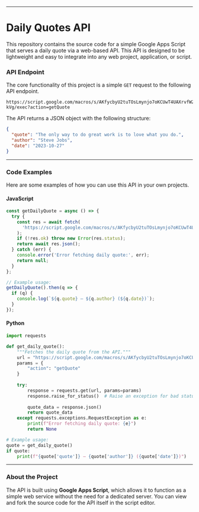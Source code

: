 -----

# Daily Quotes API

This repository contains the source code for a simple Google Apps Script that serves a daily quote via a web-based API. This API is designed to be lightweight and easy to integrate into any web project, application, or script.

### API Endpoint

The core functionality of this project is a simple `GET` request to the following API endpoint.

```
https://script.google.com/macros/s/AKfycbyU2tuTOsLmynjo7oKCUwT4UAXrvfWZSHgnLDqrtK_e1aY_1HyL2LeyBqn5VscEHL-kVg/exec?action=getQuote
```

The API returns a JSON object with the following structure:

```json
{
  "quote": "The only way to do great work is to love what you do.",
  "author": "Steve Jobs",
  "date": "2023-10-27"
}
```

-----

### Code Examples

Here are some examples of how you can use this API in your own projects.

#### JavaScript

```javascript
const getDailyQuote = async () => {
  try {
    const res = await fetch(
      'https://script.google.com/macros/s/AKfycbyU2tuTOsLmynjo7oKCUwT4UAXrvfWZSHgnLDqrtK_e1aY_1HyL2LeyBqn5VscEHL-kVg/exec?action=getQuote'
    );
    if (!res.ok) throw new Error(res.status);
    return await res.json();
  } catch (err) {
    console.error('Error fetching daily quote:', err);
    return null;
  }
};

// Example usage:
getDailyQuote().then(q => {
  if (q) {
    console.log(`${q.quote} — ${q.author} (${q.date})`);
  }
});
```

#### Python

```python
import requests

def get_daily_quote():
    """Fetches the daily quote from the API."""
    url = "https://script.google.com/macros/s/AKfycbyU2tuTOsLmynjo7oKCUwT4UAXrvfWZSHgnLDqrtK_e1aY_1HyL2LeyBqn5VscEHL-kVg/exec"
    params = {
        "action": "getQuote"
    }
    
    try:
        response = requests.get(url, params=params)
        response.raise_for_status()  # Raise an exception for bad status codes
        
        quote_data = response.json()
        return quote_data
    except requests.exceptions.RequestException as e:
        print(f"Error fetching daily quote: {e}")
        return None

# Example usage:
quote = get_daily_quote()
if quote:
    print(f"{quote['quote']} — {quote['author']} ({quote['date']})")
```

-----

### About the Project

The API is built using **Google Apps Script**, which allows it to function as a simple web service without the need for a dedicated server. You can view and fork the source code for the API itself in the script editor.
